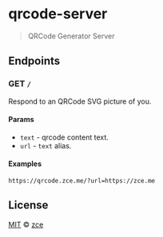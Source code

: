 # qrcode-server

> QRCode Generator Server

## Endpoints

### GET `/`

Respond to an QRCode SVG picture of you.

#### Params

- `text` - qrcode content text.
- `url` - `text` alias.

#### Examples

`https://qrcode.zce.me/?url=https://zce.me`

## License

[MIT](LICENSE) &copy; [zce](https://zce.me)
